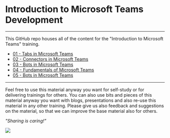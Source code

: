 # Introduction to Microsoft Teams Development

----------

This GitHub repo houses all of the content for the "Introduction to Microsoft Teams" training.

- [01 - Tabs in Microsoft Teams](01%20Tabs/Lab.md)
- [02 - Connectors in Microsoft Teams](02%20Connectors/Lab.md)
- [03 - Bots in Microsoft Teams](03%20Bots/Lab.md)
- [04 - Fundamentals of Microsoft Teams](./04%20Fundamentals%20of%20Microsoft%20Teams)
- [05 - Bots in Microsoft Teams](./05%20Microsoft%20Teams%20apps%20-%20Advanced%20Techniques)

----------

Feel free to use this material anyway you want for self-study or for delivering trainings for others. You can also use bits and pieces of this material anyway you want with blogs, presentations and also re-use this material in any other training. Please give us also feedback and suggestions on the material, so that we can improve the base material also for others.

*"Sharing is caring!"*

<img src="https://telemetry.sharepointpnp.com/TrainingContent/Teams/readme.md" />